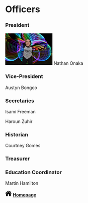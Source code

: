 
# Officers

### President
<img src="nate.jpg" width="150">  Nathan Onaka

### Vice-President
Austyn Bongco

### Secretaries 
Isami Freeman

Haroun Zuhir

### Historian
Courtney Gomes

### Treasurer

### Education Coordinator
Martin Hamilton

<img src="home.png" width="20"> **[Homepage](index.md)**
